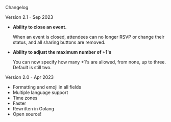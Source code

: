 Changelog

Version 2.1 - Sep 2023
- **Ability to close an event.**
  
   When an event is closed, attendees can no longer RSVP or change their status, and all sharing buttons are removed.
- **Ability to adjust the maximum number of +1's**

  You can now specify how many +1's are allowed, from none, up to three.  Default is still two.

Version 2.0 - Apr 2023
- Formatting and emoji in all fields
- Multiple language support
- Time zones
- Faster
- Rewritten in Golang
- Open source!